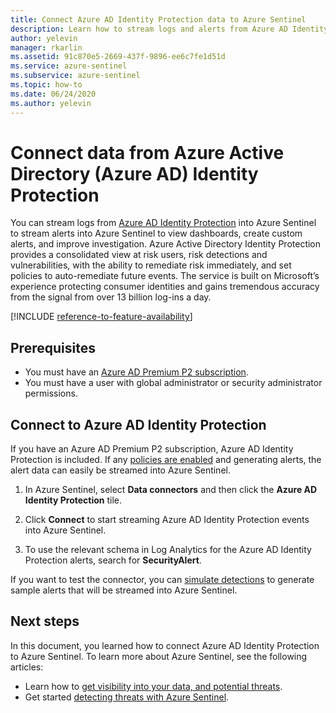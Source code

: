 ```yaml
---
title: Connect Azure AD Identity Protection data to Azure Sentinel
description: Learn how to stream logs and alerts from Azure AD Identity Protection into Azure Sentinel to view dashboards, create custom alerts, and improve investigation.
author: yelevin
manager: rkarlin
ms.assetid: 91c870e5-2669-437f-9896-ee6c7fe1d51d
ms.service: azure-sentinel
ms.subservice: azure-sentinel
ms.topic: how-to
ms.date: 06/24/2020
ms.author: yelevin
---
```

# Connect data from Azure Active Directory (Azure AD) Identity Protection

You can stream logs from [Azure AD Identity Protection](../active-directory/identity-protection/overview-identity-protection.md) into Azure Sentinel to stream alerts into Azure Sentinel to view dashboards, create custom alerts, and improve investigation. Azure Active Directory Identity Protection provides a consolidated view at risk users, risk detections and vulnerabilities, with the ability to remediate risk immediately, and set policies to auto-remediate future events. The service is built on Microsoft’s experience protecting consumer identities and gains tremendous accuracy from the signal from over 13 billion log-ins a day.

[!INCLUDE [reference-to-feature-availability](includes/reference-to-feature-availability.md)]

## Prerequisites

- You must have an [Azure AD Premium P2 subscription](https://azure.microsoft.com/pricing/details/active-directory/).
- You must have a user with global administrator or security administrator permissions.

## Connect to Azure AD Identity Protection

If you have an Azure AD Premium P2 subscription, Azure AD Identity Protection is included. If any [policies are enabled](../active-directory/identity-protection/howto-identity-protection-configure-risk-policies.md) and generating alerts, the alert data can easily be streamed into Azure Sentinel.

1. In Azure Sentinel, select **Data connectors** and then click the **Azure AD Identity Protection** tile.

1. Click **Connect** to start streaming Azure AD Identity Protection events into Azure Sentinel.

1. To use the relevant schema in Log Analytics for the Azure AD Identity Protection alerts, search for **SecurityAlert**.

If you want to test the connector, you can [simulate detections](../active-directory/identity-protection/howto-identity-protection-simulate-risk.md) to generate sample alerts that will be streamed into Azure Sentinel.

## Next steps

In this document, you learned how to connect Azure AD Identity Protection to Azure Sentinel. To learn more about Azure Sentinel, see the following articles:
- Learn how to [get visibility into your data, and potential threats](quickstart-get-visibility.md).
- Get started [detecting threats with Azure Sentinel](tutorial-detect-threats-built-in.md).
